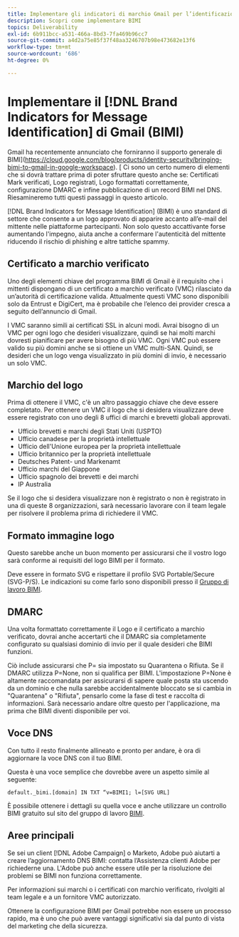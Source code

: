 ```yaml
---
title: Implementare gli indicatori di marchio Gmail per l’identificazione dei messaggi (BIMI)
description: Scopri come implementare BIMI
topics: Deliverability
exl-id: 6b911bcc-a531-466a-8bd3-7fa469b96cc7
source-git-commit: a4d2a75e85f37f48aa3246707b98e473682e13f6
workflow-type: tm+mt
source-wordcount: '686'
ht-degree: 0%

---
```


# Implementare il [!DNL Brand Indicators for Message Identification] di Gmail (BIMI)

Gmail ha recentemente annunciato che forniranno il supporto generale di BIMI](https://cloud.google.com/blog/products/identity-security/bringing-bimi-to-gmail-in-google-workspace). [ Ci sono un certo numero di elementi che si dovrà trattare prima di poter sfruttare questo anche se: Certificati Mark verificati, Logo registrati, Logo formattati correttamente, configurazione DMARC e infine pubblicazione di un record BIMI nel DNS. Riesamineremo tutti questi passaggi in questo articolo.

[!DNL Brand Indicators for Message Identification] (BIMI) è uno standard di settore che consente a un logo approvato di apparire accanto all’e-mail del mittente nelle piattaforme partecipanti. Non solo questo accattivante forse aumentando l&#39;impegno, aiuta anche a confermare l&#39;autenticità del mittente riducendo il rischio di phishing e altre tattiche spammy.

## Certificato a marchio verificato

Uno degli elementi chiave del programma BIMI di Gmail è il requisito che i mittenti dispongano di un certificato a marchio verificato (VMC) rilasciato da un’autorità di certificazione valida. Attualmente questi VMC sono disponibili solo da Entrust e DigiCert, ma è probabile che l’elenco dei provider cresca a seguito dell’annuncio di Gmail.

I VMC saranno simili ai certificati SSL in alcuni modi. Avrai bisogno di un VMC per ogni logo che desideri visualizzare, quindi se hai molti marchi dovresti pianificare per avere bisogno di più VMC. Ogni VMC può essere valido su più domini anche se si ottiene un VMC multi-SAN. Quindi, se desideri che un logo venga visualizzato in più domini di invio, è necessario un solo VMC.

## Marchio del logo

Prima di ottenere il VMC, c&#39;è un altro passaggio chiave che deve essere completato. Per ottenere un VMC il logo che si desidera visualizzare deve essere registrato con uno degli 8 uffici di marchi e brevetti globali approvati.

* Ufficio brevetti e marchi degli Stati Uniti (USPTO)
* Ufficio canadese per la proprietà intellettuale
* Ufficio dell&#39;Unione europea per la proprietà intellettuale
* Ufficio britannico per la proprietà intellettuale
* Deutsches Patent- und Markenamt
* Ufficio marchi del Giappone
* Ufficio spagnolo dei brevetti e dei marchi
* IP Australia

Se il logo che si desidera visualizzare non è registrato o non è registrato in una di queste 8 organizzazioni, sarà necessario lavorare con il team legale per risolvere il problema prima di richiedere il VMC.

## Formato immagine logo

Questo sarebbe anche un buon momento per assicurarsi che il vostro logo sarà conforme ai requisiti del logo BIMI per il formato.

Deve essere in formato SVG e rispettare il profilo SVG Portable/Secure (SVG-P/S). Le indicazioni su come farlo sono disponibili presso il [Gruppo di lavoro BIMI](https://bimigroup.org/svg-conversion-tools-released).

## DMARC

Una volta formattato correttamente il Logo e il certificato a marchio verificato, dovrai anche accertarti che il DMARC sia completamente configurato su qualsiasi dominio di invio per il quale desideri che BIMI funzioni.

Ciò include assicurarsi che P= sia impostato su Quarantena o Rifiuta. Se il DMARC utilizza P=None, non si qualifica per BIMI. L&#39;impostazione P=None è altamente raccomandata per assicurarsi di sapere quale posta sta uscendo da un dominio e che nulla sarebbe accidentalmente bloccato se si cambia in &quot;Quarantena&quot; o &quot;Rifiuta&quot;, pensarlo come la fase di test e raccolta di informazioni. Sarà necessario andare oltre questo per l&#39;applicazione, ma prima che BIMI diventi disponibile per voi.

## Voce DNS

Con tutto il resto finalmente allineato e pronto per andare, è ora di aggiornare la voce DNS con il tuo BIMI.

Questa è una voce semplice che dovrebbe avere un aspetto simile al seguente:

```
default._bimi.[domain] IN TXT “v=BIMI1; l=[SVG URL] 
```

È possibile ottenere i dettagli su quella voce e anche utilizzare un controllo BIMI gratuito sul sito del gruppo di lavoro [BIMI](https://bimigroup.org/implementation-guide).


## Aree principali

Se sei un client [!DNL Adobe Campaign] o Marketo, Adobe può aiutarti a creare l’aggiornamento DNS BIMI: contatta l’Assistenza clienti Adobe per richiederne una. L&#39;Adobe può anche essere utile per la risoluzione dei problemi se BIMI non funziona correttamente.

Per informazioni sui marchi o i certificati con marchio verificato, rivolgiti al team legale e a un fornitore VMC autorizzato.

Ottenere la configurazione BIMI per Gmail potrebbe non essere un processo rapido, ma è uno che può avere vantaggi significativi sia dal punto di vista del marketing che della sicurezza.
